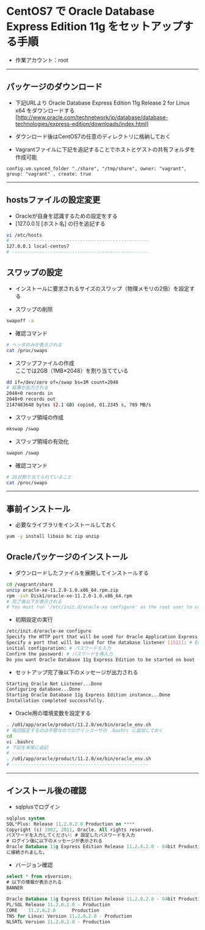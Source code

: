# CentOS7 で Oracle Database Express Edition 11g をセットアップする手順  
* 作業アカウント：root

***
## パッケージのダウンロード  
* 下記URLより Oracle Database Express Edition 11g Release 2 for Linux x64 をダウンロードする
[http://www.oracle.com/technetwork/jp/database/database-technologies/express-edition/downloads/index.html]
* ダウンロード後はCentOS7の任意のディレクトリに格納しておく

* Vagrantファイルに下記を追記することでホストとゲストの共有フォルダを作成可能
```
config.vm.synced_folder "./share", "/tmp/share", owner: "vagrant", group: "vagrant" , create: true
```

***
## hostsファイルの設定変更  
* Oracleが自身を認識するための設定をする
* [127.0.0.1] [ホスト名] の行を追記する
```bash
vi /etc/hosts
# --------------------------------------------------
127.0.0.1 local-centos7
# --------------------------------------------------
```

## スワップの設定  
* インストールに要求されるサイズのスワップ（物理メモリの2倍）を設定する  

* スワップの削除
```bash
swapoff -a
```

* 確認コマンド
```bash
# ヘッダのみが表示される
cat /proc/swaps
```

* スワップファイルの作成  
ここでは2GB（1MB×2048）を割り当てている
```bash
dd if=/dev/zero of=/swap bs=1M count=2048
# 結果が出力される
2048+0 records in
2048+0 records out
2147483648 bytes (2.1 GB) copied, 01.2345 s, 789 MB/s
```

* スワップ領域の作成  
```bash
mkswap /swap
```

* スワップ領域の有効化  
```bash
swapon /swap
```

* 確認コマンド
```bash
# 2Gが割り当てられていること
cat /proc/swaps
```

***
## 事前インストール  
* 必要なライブラリをインストールしておく
```bash
yum -y install libaio bc zip unzip
```

## Oracleパッケージのインストール  
* ダウンロードしたファイルを展開してインストールする
```bash
cd /vagrant/share
unzip oracle-xe-11.2.0-1.0.x86_64.rpm.zip
rpm -ivh Disk1/oracle-xe-11.2.0-1.0.x86_64.rpm
# 完了後以下が表示される
# You must run '/etc/init.d/oracle-xe configure' as the root user to configure the database.
```

* 初期設定の実行
```bash
/etc/init.d/oracle-xe configure
Specify the HTTP port that will be used for Oracle Application Express [8080]: # Enterキー押下
Specify a port that will be used for the database listener [1521]: # Enterキー押下
initial configuration: # パスワードを入力
Confirm the password: # パスワードを再入力
Do you want Oracle Database 11g Express Edition to be started on boot (y/n) [y]: # Enterキー押下
```

* セットアップ完了後以下のメッセージが出力される
```bash
Starting Oracle Net Listener...Done
Configuring database...Done
Starting Oracle Database 11g Express Edition instance...Done
Installation completed successfully.
```

* Oracle用の環境変数を設定する
```bash
. /u01/app/oracle/product/11.2.0/xe/bin/oracle_env.sh
# 毎回設定するのは手間なのでログインユーザの .bashrc に追加しておく
cd
vi .bashrc
# 下記を末尾に追記
# --------------------------------------------------
. /u01/app/oracle/product/11.2.0/xe/bin/oracle_env.sh
# --------------------------------------------------
```

***
## インストール後の確認  
* sqlplusでログイン
```sql
sqlplus system
SQL*Plus: Release 11.2.0.2.0 Production on ****
Copyright (c) 1982, 2011, Oracle. All rights reserved.
パスワードを入力してください: # 設定したパスワードを入力
# ログイン後に以下のメッセージが表示される
Oracle Database 11g Express Edition Release 11.2.0.2.0 - 64bit Production
に接続されました。
```

* バージョン確認
```sql
select * from v$version;
# 以下の情報が表示される
BANNER
--------------------------------------------------------------------------------
Oracle Database 11g Express Edition Release 11.2.0.2.0 - 64bit Production
PL/SQL Release 11.2.0.2.0 - Production
CORE    11.2.0.2.0      Production
TNS for Linux: Version 11.2.0.2.0 - Production
NLSRTL Version 11.2.0.2.0 - Production
```
